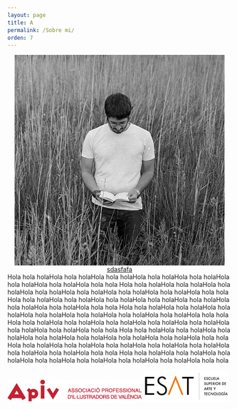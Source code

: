 ```yaml
---
layout: page
title: A
permalink: /Sobre mi/
orden: 7
---
```


<div style="float:left;margin: 0 16px;">
 <img src="/img/sobremi.jpg" style="display:block;"/>
 <div style="text-align:center;"><a href="http://google.es/" target="_blank">sdasfafa</a></div>
</div>

 Hola hola holaHola hola holaHola hola holaHola hola holaHola hola holaHola hola holaHola hola holaHola hola hola
 Hola hola holaHola hola holaHola hola holaHola hola holaHola hola holaHola hola holaHola hola holaHola hola hola
 Hola hola holaHola hola holaHola hola holaHola hola holaHola hola holaHola hola holaHola hola holaHola hola hola
 Hola hola holaHola hola holaHola hola holaHola hola holaHola hola holaHola hola holaHola hola holaHola hola hola
 Hola hola holaHola hola holaHola hola holaHola hola holaHola hola holaHola hola holaHola hola holaHola hola hola
 Hola hola holaHola hola holaHola hola holaHola hola holaHola hola holaHola hola holaHola hola holaHola hola hola
 Hola hola holaHola hola holaHola hola holaHola hola holaHola hola holaHola hola holaHola hola holaHola hola hola
 Hola hola holaHola hola holaHola hola holaHola hola holaHola hola holaHola hola holaHola hola holaHola hola hola

 <img src="/img/logoapiv.png" />
 <img src="/img/logoesat.png" />